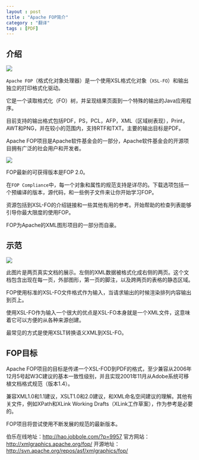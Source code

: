 ```yaml
---
layout : post
title : "Apache FOP简介"
category : "翻译"
tags : [PDF]
---
```


## 介绍

![](http://7s1rw0.com1.z0.glb.clouddn.com/site.jpg)

`Apache FOP`（格式化对象处理器）是一个使用XSL格式化对象（`XSL-FO`）和输出独立的打印格式化驱动。

它是一个读取格式化（FO）树，并呈现结果页面到一个特殊的输出的Java应用程序。

目前支持的输出格式包括PDF，PS，PCL，AFP，XML（区域树表现），Print，AWT和PNG，并在较小的范围内，支持RTF和TXT。主要的输出目标是PDF。

Apache FOP项目是Apache软件基金会的一部分，Apache软件基金会的开源项目拥有广泛的社会用户和开发者。

![](http://7s1rw0.com1.z0.glb.clouddn.com/document.jpg)

FOP最新的可获得版本是FOP 2.0。

在`FOP Compliance`中，每一个对象和属性的规范支持是详尽的。下载选项包括一个预编译的版本，源代码，和一些例子文件来让你开始学习FOP。

资源包括到XSL-FO的介绍链接和一些其他有用的参考。开始帮助的检查列表能够引导你最大限度的使用FOP。

FOP为Apache的XML图形项目的一部分而自豪。

## 示范

![](http://7s1rw0.com1.z0.glb.clouddn.com/layout.jpg)

此图片是两页真实文档的展示。左侧的XML数据被格式化成右侧的两页。这个文档包含出现在每一页，外部图形，第一页的脚注，以及跨两页的表格的静态区域。

FOP使用标准的XSL-FO文件格式作为输入，当请求输出的时候渲染排列内容输出到页上。

使用XSL-FO作为输入一个很大的优点是XSL-FO本身就是一个XML文件，这意味着它可以方便的从各种来源创建。

最常见的方式是使用XSLT转换语义XML到XSL-FO。

## FOP目标

Apache FOP项目的目标是传递一个XSL-FOD到PDF的格式，至少兼容从2006年12月5号起W3C建议的基本一致性级别，并且实现2001年11月从Adobe系统可移植文档格式规范（版本1.4）。

兼容XML1.0和1.1建议，XSLT1.0和2.0建议，和XML命名空间建议的理解。其他有关文件，例如XPath和XLink Working Drafts（XLink工作草案），作为参考是必要的。

FOP项目将尝试使用不断发展的规范的最新版本。

伯乐在线地址：<http://hao.jobbole.com/?p=9957>
官方网站：<http://xmlgraphics.apache.org/fop/>
开源地址：<http://svn.apache.org/repos/asf/xmlgraphics/fop/>
